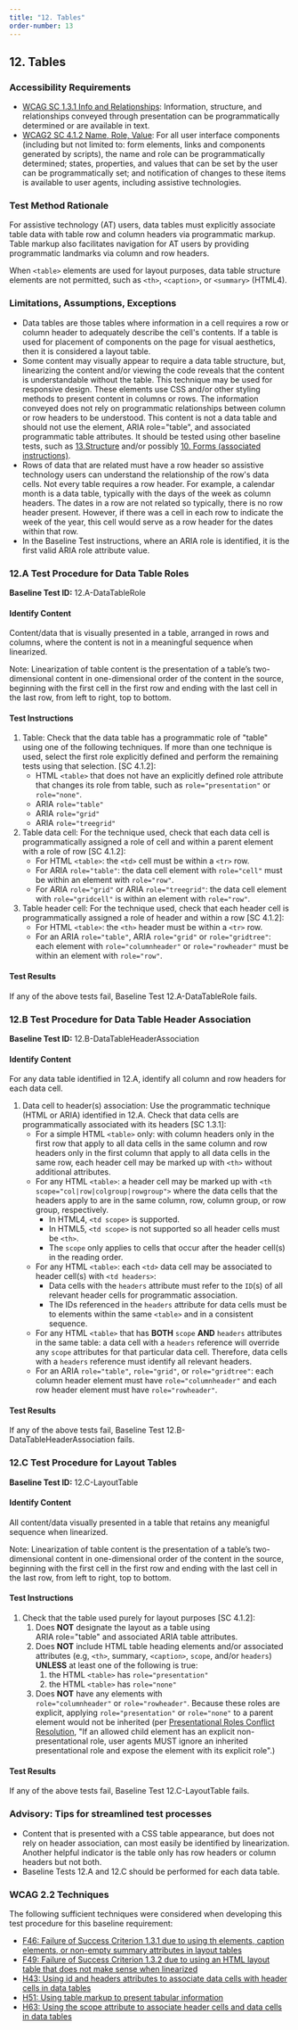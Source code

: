 ```yaml
---
title: "12. Tables"
order-number: 13
---
```

## 12. Tables

### Accessibility Requirements

-   [WCAG SC 1.3.1 Info and Relationships](https://www.w3.org/WAI/WCAG22/Understanding/info-and-relationships): Information, structure, and relationships conveyed through presentation can be programmatically determined or are available in text.
-   [WCAG2 SC 4.1.2 Name, Role, Value](https://www.w3.org/WAI/WCAG22/Understanding/name-role-value): For all user interface components (including but not limited to: form elements, links and components generated by scripts), the name and role can be programmatically determined; states, properties, and values that can be set by the user can be programmatically set; and notification of changes to these items is available to user agents, including assistive technologies.  

### Test Method Rationale

For assistive technology (AT) users, data tables must explicitly associate table data with table row and column headers via programmatic markup. Table markup also facilitates navigation for AT users by providing programmatic landmarks via column and row headers.

When `<table>` elements are used for layout purposes, data table structure elements are not permitted, such as `<th>`, `<caption>`, or `<summary>` (HTML4).

### Limitations, Assumptions, Exceptions

-   Data tables are those tables where information in a cell requires a row or column header to adequately describe the cell's contents. If a table is used for placement of components on the page for visual aesthetics, then it is considered a layout table.
-   Some content may visually appear to require a data table structure, but, linearizing the content and/or viewing the code reveals that the content is understandable without the table. This technique may be used for responsive design. These elements use CSS and/or other styling methods to present content in columns or rows. The information conveyed does not rely on programmatic relationships between column or row headers to be understood. This content is not a data table and should not use the element, ARIA role="table", and associated programmatic table attributes. It should be tested using other baseline tests, such as [13.Structure](../13Structure/) and/or possibly [10. Forms (associated instructions)](../10Forms/).
-   Rows of data that are related must have a row header so assistive technology users can understand the relationship of the row's data cells. Not every table requires a row header. For example, a calendar month is a data table, typically with the days of the week as column headers. The dates in a row are not related so typically, there is no row header present. However, if there was a cell in each row to indicate the week of the year, this cell would serve as a row header for the dates within that row.
-   In the Baseline Test instructions, where an ARIA role is identified, it is the first valid ARIA role attribute value.

### 12.A Test Procedure for Data Table Roles
**Baseline Test ID:** 12.A-DataTableRole

#### Identify Content
<p id="12aIC">Content/data that is visually presented in a table, arranged in rows and columns, where the content is not in a meaningful sequence when linearized.</p>

<p>Note: Linearization of table content is the presentation of a table’s two-dimensional content in one-dimensional order of the content in the source, beginning with the first cell in the first row and ending with the last cell in the last row, from left to right, top to bottom.</p>

#### Test Instructions
<ol id="12aTI">
    <li id="12aTI-1">Table: Check that the data table has a programmatic role of "table" using one of the following techniques. If more than one technique is used, select the first role explicitly defined and perform the remaining tests using that selection. [SC 4.1.2]:
        <ul>
            <li>HTML <code>&lt;table&gt;</code> that does not have an explicitly defined role attribute that changes its role from table, such as <code>role="presentation"</code> or <code>role="none"</code>.</li>
            <li>ARIA <code>role="table"</code></li>
            <li>ARIA <code>role="grid"</code></li>
            <li>ARIA <code>role="treegrid"</code></li>
        </ul>
    </li>
    <li id="12aTI-2">Table data cell: For the technique used, check that each data cell is programmatically assigned a role of cell and within a parent element with a role of row [SC 4.1.2]:
        <ul>
            <li>For HTML <code>&lt;table&gt;</code>: the <code>&lt;td&gt;</code> cell must be within a <code>&lt;tr&gt;</code> row.</li>
            <li>For ARIA <code>role="table"</code>: the data cell element with <code>role="cell"</code> must be within an element with <code>role="row"</code>.</li>
            <li>For ARIA <code>role="grid"</code> or ARIA <code>role="treegrid"</code>: the data cell element with <code>role="gridcell"</code> is within an element with <code>role="row"</code>.</li>
        </ul>
    </li>
    <li id="12aTI-3">Table header cell: For the technique used, check that each header cell is programmatically assigned a role of header and within a row [SC 4.1.2]:
        <ul>
            <li>For HTML <code>&lt;table&gt;</code>: the <code>&lt;th&gt;</code> header must be within a <code>&lt;tr&gt;</code> row.</li>
            <li>For an ARIA <code>role="table"</code>, ARIA <code>role="grid"</code> or <code>role="gridtree"</code>: each element with <code>role="columnheader"</code> or <code>role="rowheader"</code> must be within an element with <code>role="row"</code>.</li>
        </ul>
    </li>
</ol>

#### Test Results
<p id="12aTR">If any of the above tests fail, Baseline Test 12.A-DataTableRole fails.</p>

### 12.B Test Procedure for Data Table Header Association
**Baseline Test ID:** 12.B-DataTableHeaderAssociation

#### Identify Content
<p id="12bIC">For any data table identified in 12.A, identify all column and row headers for each data cell.</p>

<ol>
    <li id="12bTI-1">Data cell to header(s) association: Use the programmatic technique (HTML or ARIA) identified in 12.A. Check that data cells are programmatically associated with its headers [SC 1.3.1]:
        <ul>
            <li id="12bTI-1a">For a simple HTML <code>&lt;table&gt;</code> only: with column headers only in the first row that apply to all data cells in the same column and row headers only in the first column that apply to all data cells in the same row, each header cell may be marked up with <code>&lt;th&gt;</code> without additional attributes.</li>
            <li id="12bTI-1b">For any HTML <code>&lt;table&gt;</code>: a header cell may be marked up with <code>&lt;th scope="col|row|colgroup|rowgroup"&gt;</code> where the data cells that the headers apply to are in the same column, row, column group, or row group, respectively.  
                <ul>
                    <li>In HTML4, <code>&lt;td scope&gt;</code> is supported.</li>
                    <li>In HTML5, <code>&lt;td scope&gt;</code> is not supported so all header cells must be <code>&lt;th&gt;</code>. </li>
                    <li>The <code>scope</code> only applies to cells that occur after the header cell(s) in the reading order.</li>
                </ul>
            </li>
            <li id="12bTI-1c">For any HTML <code>&lt;table&gt;</code>: each <code>&lt;td&gt;</code> data cell may be associated to header cell(s) with <code>&lt;td headers&gt;</code>:
                <ul>
                    <li>Data cells with the <code>headers</code> attribute must refer to the <code>ID</code>(s) of all relevant header cells for programmatic association.</li>
                    <li>The IDs referenced in the <code>headers</code> attribute for data cells must be to elements within the same <code>&lt;table&gt;</code> and in a consistent sequence.</li>
                </ul>
            </li>
            <li id="12bTI-1d">For any HTML <code>&lt;table&gt;</code> that has <strong>BOTH</strong> <code>scope</code> <strong>AND</strong> <code>headers</code> attributes in the same table: a data cell with a <code>headers</code> reference will override any <code>scope</code> attributes for that particular data cell. Therefore, data cells with a <code>headers</code> reference must identify all relevant headers.</li>
            <li id="12bTI-1e">For an ARIA <code>role="table"</code>, <code>role="grid"</code>, or <code>role="gridtree"</code>: each column header element must have <code>role="columnheader"</code> and each row header element must have <code>role="rowheader"</code>.</li>
        </ul>
    </li>
</ol>

#### Test Results
<p id="12bTR">If any of the above tests fail, Baseline Test 12.B-DataTableHeaderAssociation fails.</p>

### 12.C Test Procedure for Layout Tables
**Baseline Test ID:** 12.C-LayoutTable

#### Identify Content
<p id="12cIC">All content/data visually presented in a table that retains any meanigful sequence when linearized.</p>

<p>Note: Linearization of table content is the presentation of a table’s two-dimensional content in one-dimensional order of the content in the source, beginning with the first cell in the first row and ending with the last cell in the last row, from left to right, top to bottom.</p>

#### Test Instructions
<ol id="12cTI">
    <li id="12cTI-1">Check that the table used purely for layout purposes [SC 4.1.2]:
        <ol>
            <li id="12cTI-1a">Does <strong>NOT</strong> designate the layout as a table using ARIA role="table" and associated ARIA table attributes.</li>
            <li id="12cTI-1b">Does <strong>NOT</strong> include HTML table heading elements and/or associated attributes (e.g, <code>&lt;th&gt;</code>, summary, <code>&lt;caption&gt;</code>, <code>scope</code>, and/or <code>headers</code>) <strong>UNLESS</strong> at least one of the following is true:
            <ol>
                <li id="12cTI-1bi">the HTML <code>&lt;table&gt;</code> has <code>role="presentation"</code></li>
                <li id="12cTI-1bii">the HTML <code>&lt;table&gt;</code> has <code>role="none"</code></li>
            </ol></li>
            <li id="12cTI-1c">Does <strong>NOT</strong> have any elements with <code>role="columnheader"</code> or <code>role="rowheader"</code>. Because these roles are explicit, applying <code>role="presentation"</code> or <code>role="none"</code> to a parent element would not be inherited (per <a href="https://www.w3.org/TR/wai-aria-1.3/#conflict_resolution_presentation_none">Presentational Roles Conflict Resolution</a>, "If an allowed child element has an explicit non-presentational role, user agents MUST ignore an inherited presentational role and expose the element with its explicit role".)</li>
        </ol>
    </li>
</ol>

#### Test Results
<p id="12cTR">If any of the above tests fail, Baseline Test 12.C-LayoutTable fails.</p>


### Advisory: Tips for streamlined test processes

- Content that is presented with a CSS table appearance, but does not rely on header association, can most easily be identified by linearization. Another helpful indicator is the table only has row headers or column headers but not both.
- Baseline Tests 12.A and 12.C should be performed for each data table.

### WCAG 2.2 Techniques

The following sufficient techniques were considered when developing this test procedure for this baseline requirement:

-   [F46: Failure of Success Criterion 1.3.1 due to using th elements, caption elements, or non-empty summary attributes in layout tables](https://www.w3.org/WAI/WCAG22/Techniques/failures/F46)
-   [F49: Failure of Success Criterion 1.3.2 due to using an HTML layout table that does not make sense when linearized](https://www.w3.org/WAI/WCAG22/Techniques/failures/F49)
-   [H43: Using id and headers attributes to associate data cells with header cells in data tables](https://www.w3.org/WAI/WCAG22/Techniques/html/H43)
-   [H51: Using table markup to present tabular information](https://www.w3.org/WAI/WCAG22/Techniques/html/H51)
-   [H63: Using the scope attribute to associate header cells and data cells in data tables](https://www.w3.org/WAI/WCAG22/Techniques/html/H63)


